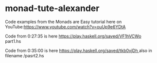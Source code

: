 # monad-tute-alexander
Code examples from the Monads are Easy tutorial here on YouTube:https://www.youtube.com/watch?v=ouUp9e6YDtA


Code from 0:27:35 is here https://play.haskell.org/saved/VF1hVCWo part1.hs

Code from 0:35:00 is here [https://play.haskell.org/saved/tkb0vjDh
](https://play.haskell.org/saved/tkb0vjDh) also in filename /pasrt2.hs

